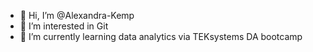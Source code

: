 - 👋 Hi, I’m @Alexandra-Kemp
- 👀 I’m interested in Git
- 🌱 I’m currently learning data analytics via TEKsystems DA bootcamp


<!---
Alexandra-Kemp/Alexandra-Kemp is a ✨ special ✨ repository because its `README.md` (this file) appears on your GitHub profile.
You can click the Preview link to take a look at your changes.
--->
